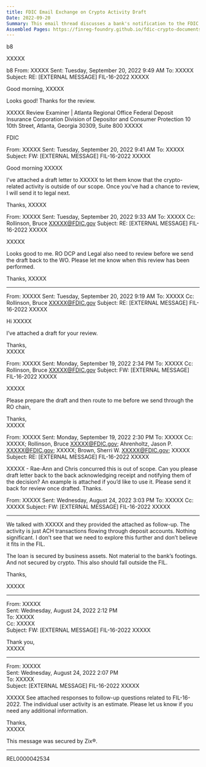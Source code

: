 ```yaml
---
title: FDIC Email Exchange on Crypto Activity Draft
Date: 2022-09-20
Summary: This email thread discusses a bank's notification to the FDIC regarding crypto-related activities in response to FIL-16-2022. FDIC staff review the bank's submission and determine that the reported activities—ACH transactions flowing through deposit accounts and a loan secured by business assets (not by crypto)—fall outside the scope of the FIL. The emails document the internal FDIC review process, with staff preparing a draft letter to inform the bank that their crypto-related activity is outside the scope of the FIL, and the letter being routed through various FDIC personnel for review before sending it to the bank. (AI-generated)
Assembled Pages: https://finreg-foundry.github.io/fdic-crypto-documents//assets/assembled_pages/document_42534.pdf
---
```

b8

XXXXX

b8
From: XXXXX
Sent: Tuesday, September 20, 2022 9:49 AM
To: XXXXX
Subject: RE: [EXTERNAL MESSAGE] FIL-16-2022 XXXXX

Good morning, XXXXX

Looks good! Thanks for the review.

XXXXX
Review Examiner | Atlanta Regional Office
Federal Deposit Insurance Corporation
Division of Depositor and Consumer Protection
10 10th Street, Atlanta, Georgia 30309, Suite 800
XXXXX

FDIC

From: XXXXX
Sent: Tuesday, September 20, 2022 9:41 AM
To: XXXXX
Subject: FW: [EXTERNAL MESSAGE] FIL-16-2022 XXXXX

Good morning XXXXX

I've attached a draft letter to XXXXX to let them know that the crypto-related activity is outside of our scope. Once you've had a chance to review, I will send it to legal next.

Thanks, XXXXX

From: XXXXX
Sent: Tuesday, September 20, 2022 9:33 AM
To: XXXXX
Cc: Rollinson, Bruce <XXXXX@FDIC.gov>
Subject: RE: [EXTERNAL MESSAGE] FIL-16-2022 XXXXX

XXXXX

Looks good to me. RO DCP and Legal also need to review before we send the draft back to the WO. Please let me know when this review has been performed.

Thanks, XXXXX

---

From: XXXXX
Sent: Tuesday, September 20, 2022 9:19 AM
To: XXXXX
Cc: Rollinson, Bruce <XXXXX@FDIC.gov>
Subject: RE: [EXTERNAL MESSAGE] FIL-16-2022 XXXXX

Hi XXXXX

I’ve attached a draft for your review.

Thanks,  
XXXXX

From: XXXXX
Sent: Monday, September 19, 2022 2:34 PM
To: XXXXX
Cc: Rollinson, Bruce <XXXXX@FDIC.gov>
Subject: FW: [EXTERNAL MESSAGE] FIL-16-2022 XXXXX

XXXXX

Please prepare the draft and then route to me before we send through the RO chain,

Thanks,  
XXXXX

From: XXXXX
Sent: Monday, September 19, 2022 2:30 PM
To: XXXXX
Cc: XXXXX; Rollinson, Bruce <XXXXX@FDIC.gov>; Ahrenholtz, Jason P. <XXXXX@FDIC.gov>; XXXXX; Brown, Sherri W. <XXXXX@FDIC.gov>; XXXXX
Subject: RE: [EXTERNAL MESSAGE] FIL-16-2022 XXXXX

XXXXX - Rae-Ann and Chris concurred this is out of scope. Can you please draft letter back to the back acknowledging receipt and notifying them of the decision? An example is attached if you’d like to use it. Please send it back for review once drafted. Thanks.

From: XXXXX
Sent: Wednesday, August 24, 2022 3:03 PM
To: XXXXX
Cc: XXXXX
Subject: FW: [EXTERNAL MESSAGE] FIL-16-2022 XXXXX

---

We talked with XXXXX and they provided the attached as follow-up. The activity is just ACH transactions flowing through deposit accounts. Nothing significant. I don’t see that we need to explore this further and don’t believe it fits in the FIL.

The loan is secured by business assets. Not material to the bank’s footings. And not secured by crypto. This also should fall outside the FIL.

Thanks,

XXXXX

---

From: XXXXX  
Sent: Wednesday, August 24, 2022 2:12 PM  
To: XXXXX  
Cc: XXXXX  
Subject: FW: [EXTERNAL MESSAGE] FIL-16-2022 XXXXX

Thank you,  
XXXXX

---

From: XXXXX  
Sent: Wednesday, August 24, 2022 2:07 PM  
To: XXXXX  
Subject: [EXTERNAL MESSAGE] FIL-16-2022 XXXXX

XXXXX See attached responses to follow-up questions related to FIL-16-2022. The individual user activity is an estimate. Please let us know if you need any additional information.

Thanks,  
XXXXX

This message was secured by Zix®.

---

REL0000042534